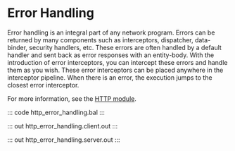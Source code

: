 # Error Handling

Error handling is an integral part of any network program. Errors can be returned by many components such as interceptors, dispatcher, data-binder, security handlers, etc. These errors are often handled by a default handler and sent back as error responses with an entity-body. With the introduction of error interceptors, you can intercept  these errors and handle them as you wish. These error interceptors can be placed  anywhere in the interceptor pipeline. When there is an error, the execution jumps to the closest error interceptor.

For more information, see the [HTTP module](https://lib.ballerina.io/ballerina/http/latest/).

::: code http_error_handling.bal :::

::: out http_error_handling.client.out :::

::: out http_error_handling.server.out :::